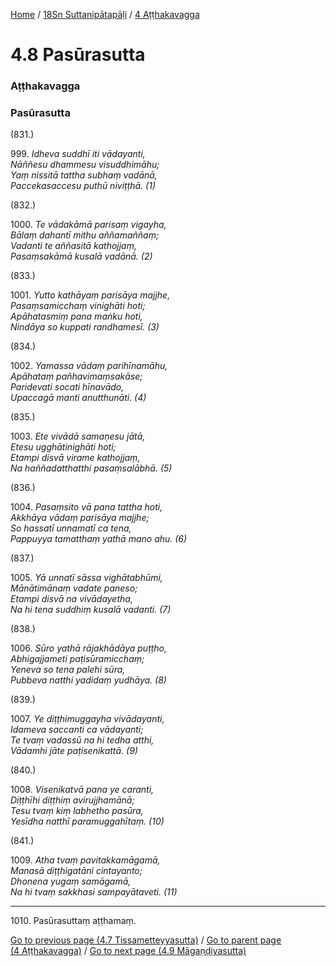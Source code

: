
[Home](/) / [18Sn Suttanipātapāḷi](/tipitaka/18Sn.md) / [4 Aṭṭhakavagga](/tipitaka/18Sn/4.md)

# 4.8 Pasūrasutta

### Aṭṭhakavagga

### Pasūrasutta

(831.)

999\. _Idheva suddhī iti vādayanti,_  
_Nāññesu dhammesu visuddhimāhu;_  
_Yaṃ nissitā tattha subhaṃ vadānā,_  
_Paccekasaccesu puthū niviṭṭhā. (1)_  


(832.)

1000\. _Te vādakāmā parisaṃ vigayha,_  
_Bālaṃ dahantī mithu aññamaññaṃ;_  
_Vadanti te aññasitā kathojjaṃ,_  
_Pasaṃsakāmā kusalā vadānā. (2)_  


(833.)

1001\. _Yutto kathāyaṃ parisāya majjhe,_  
_Pasaṃsamicchaṃ vinighāti hoti;_  
_Apāhatasmiṃ pana maṅku hoti,_  
_Nindāya so kuppati randhamesī. (3)_  


(834.)

1002\. _Yamassa vādaṃ parihīnamāhu,_  
_Apāhataṃ pañhavimaṃsakāse;_  
_Paridevati socati hīnavādo,_  
_Upaccagā manti anutthunāti. (4)_  


(835.)

1003\. _Ete vivādā samaṇesu jātā,_  
_Etesu ugghātinighāti hoti;_  
_Etampi disvā virame kathojjaṃ,_  
_Na haññadatthatthi pasaṃsalābhā. (5)_  


(836.)

1004\. _Pasaṃsito vā pana tattha hoti,_  
_Akkhāya vādaṃ parisāya majjhe;_  
_So hassatī unnamatī ca tena,_  
_Pappuyya tamatthaṃ yathā mano ahu. (6)_  


(837.)

1005\. _Yā unnatī sāssa vighātabhūmi,_  
_Mānātimānaṃ vadate paneso;_  
_Etampi disvā na vivādayetha,_  
_Na hi tena suddhiṃ kusalā vadanti. (7)_  


(838.)

1006\. _Sūro yathā rājakhādāya puṭṭho,_  
_Abhigajjameti paṭisūramicchaṃ;_  
_Yeneva so tena palehi sūra,_  
_Pubbeva natthi yadidaṃ yudhāya. (8)_  


(839.)

1007\. _Ye diṭṭhimuggayha vivādayanti,_  
_Idameva saccanti ca vādayanti;_  
_Te tvaṃ vadassū na hi tedha atthi,_  
_Vādamhi jāte paṭisenikattā. (9)_  


(840.)

1008\. _Visenikatvā pana ye caranti,_  
_Diṭṭhīhi diṭṭhiṃ avirujjhamānā;_  
_Tesu tvaṃ kiṃ labhetho pasūra,_  
_Yesīdha natthī paramuggahītaṃ. (10)_  


(841.)

1009\. _Atha tvaṃ pavitakkamāgamā,_  
_Manasā diṭṭhigatāni cintayanto;_  
_Dhonena yugaṃ samāgamā,_  
_Na hi tvaṃ sakkhasi sampayātaveti. (11)_  


---

1010\. Pasūrasuttaṃ aṭṭhamaṃ.



[Go to previous page (4.7 Tissametteyyasutta)](/tipitaka/18Sn/4/4.7.md) / [Go to parent page (4 Aṭṭhakavagga)](/tipitaka/18Sn/4.md) / [Go to next page (4.9 Māgaṇḍiyasutta)](/tipitaka/18Sn/4/4.9.md)


